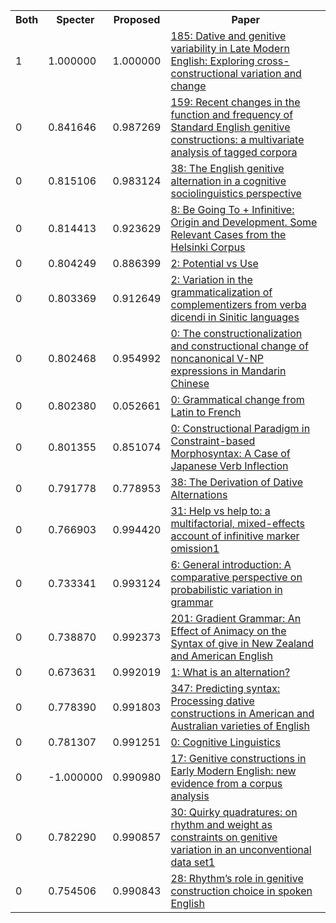<html><table><tr>
<th>Both</th>
<th>Specter</th>
<th>Proposed</th>
<th>Paper</th>
</tr>
<tr>
<td>1</td>
<td>1.000000</td>
<td>1.000000</td>
<td><a href="https://www.semanticscholar.org/paper/12e14257238cb58c4b63e06964cc10398e599cc0">185: Dative and genitive variability in Late Modern English: Exploring cross-constructional variation and change</a></td>
</tr>
<tr>
<td>0</td>
<td>0.841646</td>
<td>0.987269</td>
<td><a href="https://www.semanticscholar.org/paper/eab735f4dcf20e404167e1cd1e60f4c95df78734">159: Recent changes in the function and frequency of Standard English genitive constructions: a multivariate analysis of tagged corpora</a></td>
</tr>
<tr>
<td>0</td>
<td>0.815106</td>
<td>0.983124</td>
<td><a href="https://www.semanticscholar.org/paper/4e8e2406f361b8127496afb4902de8813b12d16a">38: The English genitive alternation in a cognitive sociolinguistics perspective</a></td>
</tr>
<tr>
<td>0</td>
<td>0.814413</td>
<td>0.923629</td>
<td><a href="https://www.semanticscholar.org/paper/a1d3704d3536b360d68853a90d48a6a3697e0e3d">8: Be Going To + Infinitive: Origin and Development. Some Relevant Cases from the Helsinki Corpus</a></td>
</tr>
<tr>
<td>0</td>
<td>0.804249</td>
<td>0.886399</td>
<td><a href="https://www.semanticscholar.org/paper/0ba780050c2b2bec5ed1aabfd3d3afed5bd51a63">2: Potential vs Use</a></td>
</tr>
<tr>
<td>0</td>
<td>0.803369</td>
<td>0.912649</td>
<td><a href="https://www.semanticscholar.org/paper/b00c224a8203d0da064297903d9046d1b4d8fe00">2: Variation in the grammaticalization of complementizers from verba dicendi in Sinitic languages</a></td>
</tr>
<tr>
<td>0</td>
<td>0.802468</td>
<td>0.954992</td>
<td><a href="https://www.semanticscholar.org/paper/4ec2eec81de99f0ea0ad7b612dbc9c8ae98a1f31">0: The constructionalization and constructional change of noncanonical V-NP expressions in Mandarin Chinese</a></td>
</tr>
<tr>
<td>0</td>
<td>0.802380</td>
<td>0.052661</td>
<td><a href="https://www.semanticscholar.org/paper/dbd9a78c4ffc2aa579c10478c322ba238a8ef7dc">0: Grammatical change from Latin to French</a></td>
</tr>
<tr>
<td>0</td>
<td>0.801355</td>
<td>0.851074</td>
<td><a href="https://www.semanticscholar.org/paper/a272af0fb668c4d8d1497a0b94ee5c2af35f305c">0: Constructional Paradigm in Constraint-based Morphosyntax: A Case of Japanese Verb Inflection</a></td>
</tr>
<tr>
<td>0</td>
<td>0.791778</td>
<td>0.778953</td>
<td><a href="https://www.semanticscholar.org/paper/033b5d785905f534c88c825920ff25078c0eb324">38: The Derivation of Dative Alternations</a></td>
</tr>
<tr>
<td>0</td>
<td>0.766903</td>
<td>0.994420</td>
<td><a href="https://www.semanticscholar.org/paper/602bb31b2f66118a9c51a6c4c977c54dba4a9bbe">31: Help vs help to: a multifactorial, mixed-effects account of infinitive marker omission1</a></td>
</tr>
<tr>
<td>0</td>
<td>0.733341</td>
<td>0.993124</td>
<td><a href="https://www.semanticscholar.org/paper/53bb25a676dc0957a266a5dbfdcd2abce46c60c7">6: General introduction: A comparative perspective on probabilistic variation in grammar</a></td>
</tr>
<tr>
<td>0</td>
<td>0.738870</td>
<td>0.992373</td>
<td><a href="https://www.semanticscholar.org/paper/4bf930ba5997508ec13b79ecae2b7d4ce6a1741f">201: Gradient Grammar: An Effect of Animacy on the Syntax of give in New Zealand and American English</a></td>
</tr>
<tr>
<td>0</td>
<td>0.673631</td>
<td>0.992019</td>
<td><a href="https://www.semanticscholar.org/paper/2b4eae054b474d95a0807d9e413895de72a5d921">1: What is an alternation?</a></td>
</tr>
<tr>
<td>0</td>
<td>0.778390</td>
<td>0.991803</td>
<td><a href="https://www.semanticscholar.org/paper/4ed5b385d3c56f021833651f5ccbd37f3bf57c85">347: Predicting syntax: Processing dative constructions in American and Australian varieties of English</a></td>
</tr>
<tr>
<td>0</td>
<td>0.781307</td>
<td>0.991251</td>
<td><a href="https://www.semanticscholar.org/paper/e19e9bb5ccb665e288f30198a8e98c1517edadb8">0: Cognitive Linguistics</a></td>
</tr>
<tr>
<td>0</td>
<td>-1.000000</td>
<td>0.990980</td>
<td><a href="https://www.semanticscholar.org/paper/e5e6164eb46c3e6f3f889540f491c0aaca3e5854">17: Genitive constructions in Early Modern English: new evidence from a corpus analysis</a></td>
</tr>
<tr>
<td>0</td>
<td>0.782290</td>
<td>0.990857</td>
<td><a href="https://www.semanticscholar.org/paper/b04fd4a44e479129e24f733cddb8fbef977c0a6d">30: Quirky quadratures: on rhythm and weight as constraints on genitive variation in an unconventional data set1</a></td>
</tr>
<tr>
<td>0</td>
<td>0.754506</td>
<td>0.990843</td>
<td><a href="https://www.semanticscholar.org/paper/78f3213804acee00418eef9cac880de04ae2dda6">28: Rhythm’s role in genitive construction choice in spoken English</a></td>
</tr>
</table></html>
